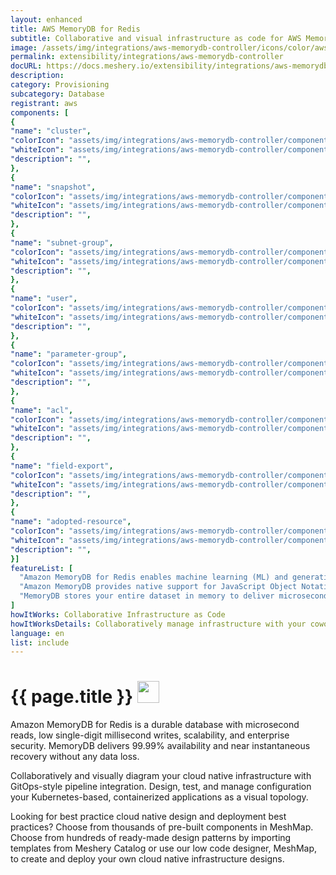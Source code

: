 ```yaml
---
layout: enhanced
title: AWS MemoryDB for Redis
subtitle: Collaborative and visual infrastructure as code for AWS MemoryDB for Redis
image: /assets/img/integrations/aws-memorydb-controller/icons/color/aws-memorydb-controller-color.svg
permalink: extensibility/integrations/aws-memorydb-controller
docURL: https://docs.meshery.io/extensibility/integrations/aws-memorydb-controller
description: 
category: Provisioning
subcategory: Database
registrant: aws
components: [
{
"name": "cluster",
"colorIcon": "assets/img/integrations/aws-memorydb-controller/components/cluster/icons/color/cluster-color.svg",
"whiteIcon": "assets/img/integrations/aws-memorydb-controller/components/cluster/icons/white/cluster-white.svg",
"description": "",
},
{
"name": "snapshot",
"colorIcon": "assets/img/integrations/aws-memorydb-controller/components/snapshot/icons/color/snapshot-color.svg",
"whiteIcon": "assets/img/integrations/aws-memorydb-controller/components/snapshot/icons/white/snapshot-white.svg",
"description": "",
},
{
"name": "subnet-group",
"colorIcon": "assets/img/integrations/aws-memorydb-controller/components/subnet-group/icons/color/subnet-group-color.svg",
"whiteIcon": "assets/img/integrations/aws-memorydb-controller/components/subnet-group/icons/white/subnet-group-white.svg",
"description": "",
},
{
"name": "user",
"colorIcon": "assets/img/integrations/aws-memorydb-controller/components/user/icons/color/user-color.svg",
"whiteIcon": "assets/img/integrations/aws-memorydb-controller/components/user/icons/white/user-white.svg",
"description": "",
},
{
"name": "parameter-group",
"colorIcon": "assets/img/integrations/aws-memorydb-controller/components/parameter-group/icons/color/parameter-group-color.svg",
"whiteIcon": "assets/img/integrations/aws-memorydb-controller/components/parameter-group/icons/white/parameter-group-white.svg",
"description": "",
},
{
"name": "acl",
"colorIcon": "assets/img/integrations/aws-memorydb-controller/components/acl/icons/color/acl-color.svg",
"whiteIcon": "assets/img/integrations/aws-memorydb-controller/components/acl/icons/white/acl-white.svg",
"description": "",
},
{
"name": "field-export",
"colorIcon": "assets/img/integrations/aws-memorydb-controller/components/field-export/icons/color/field-export-color.svg",
"whiteIcon": "assets/img/integrations/aws-memorydb-controller/components/field-export/icons/white/field-export-white.svg",
"description": "",
},
{
"name": "adopted-resource",
"colorIcon": "assets/img/integrations/aws-memorydb-controller/components/adopted-resource/icons/color/adopted-resource-color.svg",
"whiteIcon": "assets/img/integrations/aws-memorydb-controller/components/adopted-resource/icons/white/adopted-resource-white.svg",
"description": "",
}]
featureList: [
  "Amazon MemoryDB for Redis enables machine learning (ML) and generative artificial intelligence (AI) models to work with data stored in Amazon MemoryDB in real-time and without moving your data.",
  "Amazon MemoryDB provides native support for JavaScript Object Notation (JSON) documents in addition to the data structures included in open source Redis, at no additional cost.",
  "MemoryDB stores your entire dataset in memory to deliver microsecond read latency, single-digit millisecond write latency, and high throughput. It can handle more than 13 trillion requests per day and support peaks of 160 million requests per second."
]
howItWorks: Collaborative Infrastructure as Code
howItWorksDetails: Collaboratively manage infrastructure with your coworkers synchronously sharing the same designs.
language: en
list: include
---
```

<h1>{{ page.title }} <img src="{{ page.image }}" style="width: 35px; height: 35px;" /></h1>

<p>
Amazon MemoryDB for Redis is a durable database with microsecond reads, low single-digit millisecond writes, scalability, and enterprise security. MemoryDB delivers 99.99% availability and near instantaneous recovery without any data loss.
</p>
<p>
    Collaboratively and visually diagram your cloud native infrastructure with GitOps-style pipeline integration. Design, test, and manage configuration your Kubernetes-based, containerized applications as a visual topology.
</p>
<p>
    Looking for best practice cloud native design and deployment best practices? Choose from thousands of pre-built components in MeshMap. Choose from hundreds of ready-made design patterns by importing templates from Meshery Catalog or use our low code designer, MeshMap, to create and deploy your own cloud native infrastructure designs.
</p>

